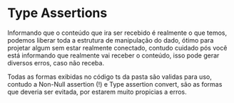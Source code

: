 # Type Assertions

<p>Informando que o conteúdo que ira ser recebido é realmente o que temos, podemos liberar toda a estrutura de manipulação do dado, ótimo para projetar algum sem estar realmente conectado, contudo cuidado pós você está informando que realmente vai receber o conteúdo, isso pode gerar diversos erros, caso não receba.</p>

<p>Todas as formas exibidas no código ts da pasta são validas para uso, contudo a Non-Null assertion (!) e Type assertion convert, são as formas que deveria ser evitada, por estarem muito propicias a erros.</p>
